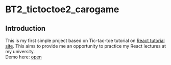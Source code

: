 # BT2_tictoctoe2_carogame #

## Introduction ##
This is my first simple project based on Tic-tac-toe tutorial on [React tutorial site](https://reactjs.org/tutorial/tutorial.html). This aims to provide me an opportunity to practice my React lectures at my university.<br>
Demo here: [open](https://bt2-tictactoe-carogame.herokuapp.com/)
